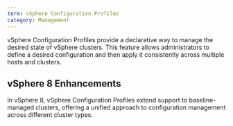 ```yaml
---
term: vSphere Configuration Profiles
category: Management
---
```


vSphere Configuration Profiles provide a declarative way to manage the desired state of vSphere clusters. This feature allows administrators to define a desired configuration and then apply it consistently across multiple hosts and clusters.

## vSphere 8 Enhancements

In vSphere 8, vSphere Configuration Profiles extend support to baseline-managed clusters, offering a unified approach to configuration management across different cluster types.
